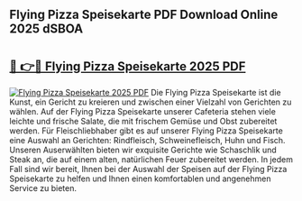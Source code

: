 ## Flying Pizza Speisekarte PDF Download Online 2025 dSBOA

# <h2><a href="http://gc5sygu.nevu.top/?p=Flying+Pizza+Speisekarte">🔗 👉🔴 Flying Pizza Speisekarte 2025 PDF</a></h2>

[![Flying Pizza Speisekarte 2025 PDF](https://i.imgur.com/dBaPXMq.png)](http://gc5sygu.nevu.top/?p=Flying+Pizza+Speisekarte)
Die Flying Pizza Speisekarte ist die Kunst, ein Gericht zu kreieren und zwischen einer Vielzahl von Gerichten zu wählen. Auf der Flying Pizza Speisekarte unserer Cafeteria stehen viele leichte und frische Salate, die mit frischem Gemüse und Obst zubereitet werden. Für Fleischliebhaber gibt es auf unserer Flying Pizza Speisekarte eine Auswahl an Gerichten: Rindfleisch, Schweinefleisch, Huhn und Fisch. Unseren Auserwählten bieten wir exquisite Gerichte wie Schaschlik und Steak an, die auf einem alten, natürlichen Feuer zubereitet werden. In jedem Fall sind wir bereit, Ihnen bei der Auswahl der Speisen auf der Flying Pizza Speisekarte zu helfen und Ihnen einen komfortablen und angenehmen Service zu bieten.
